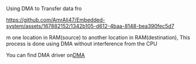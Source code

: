 
Using DMA to Transfer data fro

https://github.com/AmrAli47/Embedded-system/assets/167882152/1342b105-d612-4baa-8148-bea390fec5d7

m one location in RAM(source) to another location in RAM(destination),
This process is done using DMA without interference from the CPU

You can find DMA driver on[DMA](https://github.com/AmrAli47/Embedded-system/tree/origin/STM32F103C8T6%20MCAL%20Layer/MCU%20Peripheral%20drivers/DMA)
